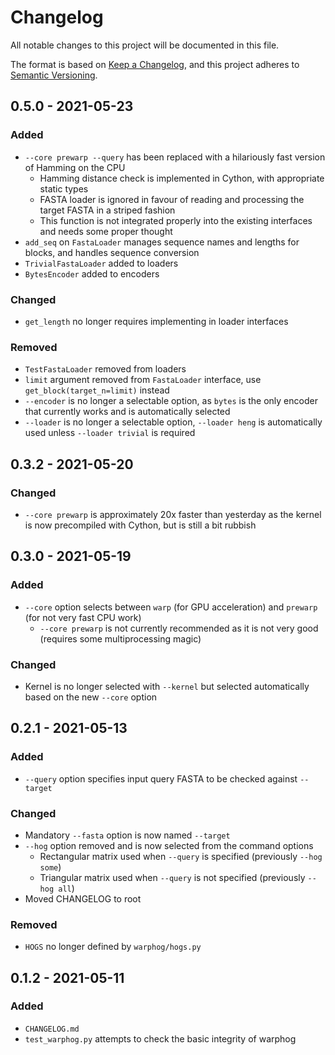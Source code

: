 # Changelog
All notable changes to this project will be documented in this file.

The format is based on [Keep a Changelog](https://keepachangelog.com/en/1.0.0/),
and this project adheres to [Semantic Versioning](https://semver.org/spec/v2.0.0.html).

## 0.5.0 - 2021-05-23
### Added
* `--core prewarp --query` has been replaced with a hilariously fast version of Hamming on the CPU
    * Hamming distance check is implemented in Cython, with appropriate static types
    * FASTA loader is ignored in favour of reading and processing the target FASTA in a striped fashion
    * This function is not integrated properly into the existing interfaces and needs some proper thought
* `add_seq` on `FastaLoader` manages sequence names and lengths for blocks, and handles sequence conversion
* `TrivialFastaLoader` added to loaders
* `BytesEncoder` added to encoders

### Changed
* `get_length` no longer requires implementing in loader interfaces

### Removed
* `TestFastaLoader` removed from loaders
* `limit` argument removed from `FastaLoader` interface, use `get_block(target_n=limit)` instead
* `--encoder` is no longer a selectable option, as `bytes` is the only encoder that currently works and is automatically selected
* `--loader` is no longer a selectable option, `--loader heng` is automatically used unless `--loader trivial` is required


## 0.3.2 - 2021-05-20
### Changed
* `--core prewarp` is approximately 20x faster than yesterday as the kernel is now precompiled with Cython, but is still a bit rubbish

## 0.3.0 - 2021-05-19
### Added
* `--core` option selects between `warp` (for GPU acceleration) and `prewarp` (for not very fast CPU work)
    * `--core prewarp` is not currently recommended as it is not very good (requires some multiprocessing magic)

### Changed
* Kernel is no longer selected with `--kernel` but selected automatically based on the new `--core` option

## 0.2.1 - 2021-05-13
### Added
* `--query` option specifies input query FASTA to be checked against `--target`

### Changed
* Mandatory `--fasta` option is now named `--target`
* `--hog` option removed and is now selected from the command options
    * Rectangular matrix used when `--query` is specified (previously `--hog some`)
    * Triangular matrix used when `--query` is not specified (previously `--hog all`)
* Moved CHANGELOG to root

### Removed
* `HOGS` no longer defined by `warphog/hogs.py`

## 0.1.2 - 2021-05-11
### Added
* `CHANGELOG.md`
* `test_warphog.py` attempts to check the basic integrity of warphog

